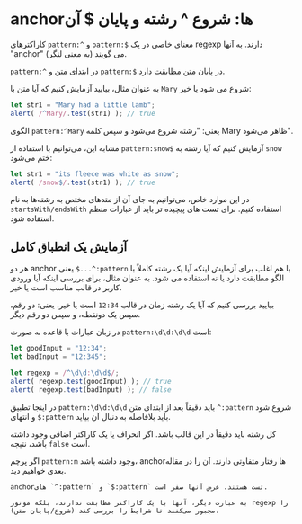 # anchorها: شروع ^ رشته و پایان $ آن

کاراکترهای `pattern:^` و `pattern:$` معنای خاصی در یک regexp دارند. به آنها "anchor" (به معنی لنگر) می گویند.

`pattern:^` در ابتدای متن و `pattern:$`  در پایان متن مطابقت دارد.

به عنوان مثال، بیایید آزمایش کنیم که آیا متن با `Mary` شروع می شود یا خیر:
```js run
let str1 = "Mary had a little lamb";
alert( /^Mary/.test(str1) ); // true
```

الگوی `pattern:^Mary` یعنی: "رشته شروع می‌شود و سپس کلمه Mary ظاهر می‌شود".

مشابه این، می‌توانیم با استفاده از `pattern:snow$` آزمایش کنیم که آیا رشته به `snow` ختم می‌شود:

```js run
let str1 = "its fleece was white as snow";
alert( /snow$/.test(str1) ); // true
```

در این موارد خاص، می‌توانیم به جای آن از متدهای مختص به رشته‌ها به نام `startsWith/endsWith` استفاده کنیم. برای تست های پیچیده تر باید از عبارات منظم استفاده شود.

## آزمایش یک انطباق کامل

هر دو anchor یعنی `$...^:pattern` با هم اغلب برای آزمایش اینکه آیا یک رشته کاملاً با الگو مطابقت دارد یا نه استفاده می شود. به عنوان مثال، برای بررسی اینکه آیا ورودی کاربر در قالب مناسب است یا خیر.

بیایید بررسی کنیم که آیا یک رشته زمان در قالب `12:34` است یا خیر. یعنی: دو رقم، سپس یک دونقطه، و سپس دو رقم دیگر.

در زبان عبارات با قاعده به صورت `pattern:\d\d:\d\d` است:

```js run
let goodInput = "12:34";
let badInput = "12:345";

let regexp = /^\d\d:\d\d$/;
alert( regexp.test(goodInput) ); // true
alert( regexp.test(badInput) ); // false
```

در اینجا تطبیق `pattern:\d\d:\d\d` باید دقیقاً بعد از ابتدای متن `^:pattern` شروع شود و انتهای `$:pattern` باید بلافاصله به دنبال آن بیاید.

کل رشته باید دقیقاً در این قالب باشد. اگر انحراف یا یک کاراکتر اضافی وجود داشته باشد، نتیجه `false` است.

اگر پرچم `pattern:m` وجود داشته باشد، anchorها رفتار متفاوتی دارند. آن را در مقاله بعدی خواهیم دید.

```smart header="Anchors have \"zero width\""
anchorهای `^:pattern` و `$:pattern` تست هستند. عرض آنها صفر است.

به عبارت دیگر، آنها با یک کاراکتر مطابقت ندارند، بلکه موتور regexp را مجبور می‌کنند تا شرایط را بررسی کند (شروع/پایان متن).
```
